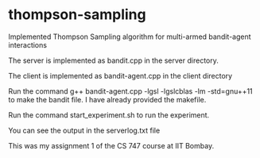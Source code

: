 # thompson-sampling
Implemented Thompson Sampling algorithm for multi-armed bandit-agent interactions

The server is implemented as bandit.cpp in the server directory.

The client is implemented as bandit-agent.cpp in the client directory

Run the command g++ bandit-agent.cpp -lgsl -lgslcblas -lm -std=gnu++11 to make the bandit file. I have already provided the makefile.

Run the command start_experiment.sh to run the experiment. 

You can see the output in the serverlog.txt file

This was my assignment 1 of the CS 747 course at IIT Bombay.
